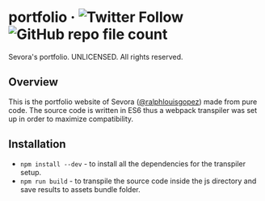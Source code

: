 # portfolio &middot; ![Twitter Follow](https://img.shields.io/twitter/follow/ralphlouisgopez?style=social) ![GitHub repo file count](https://img.shields.io/github/directory-file-count/sevora/portfolio)
Sevora's portfolio. UNLICENSED. All rights reserved.

## Overview
This is the portfolio website of Sevora ([@ralphlouisgopez](https://twitter.com/ralphlouisgopez)) made from pure code. The source code is written in ES6 thus a webpack transpiler was set up in order to maximize compatibility.

## Installation
- `npm install --dev` - to install all the dependencies for the transpiler setup. 
- `npm run build` - to transpile the source code inside the js directory and save results to assets bundle folder.
